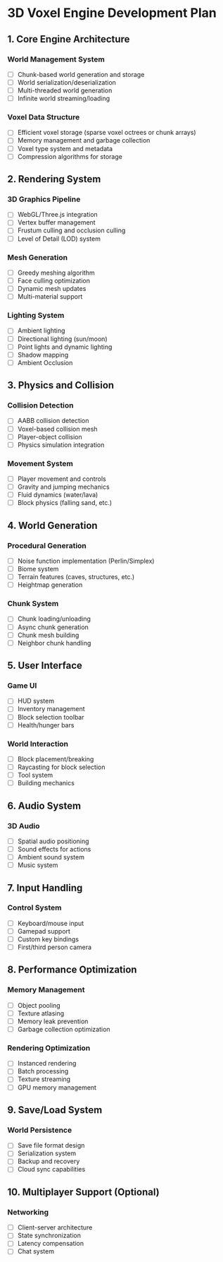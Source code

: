 # 3D Voxel Engine Development Plan

## 1. Core Engine Architecture

### World Management System
- [ ] Chunk-based world generation and storage
- [ ] World serialization/deserialization
- [ ] Multi-threaded world generation
- [ ] Infinite world streaming/loading

### Voxel Data Structure
- [ ] Efficient voxel storage (sparse voxel octrees or chunk arrays)
- [ ] Memory management and garbage collection
- [ ] Voxel type system and metadata
- [ ] Compression algorithms for storage

## 2. Rendering System

### 3D Graphics Pipeline
- [ ] WebGL/Three.js integration
- [ ] Vertex buffer management
- [ ] Frustum culling and occlusion culling
- [ ] Level of Detail (LOD) system

### Mesh Generation
- [ ] Greedy meshing algorithm
- [ ] Face culling optimization
- [ ] Dynamic mesh updates
- [ ] Multi-material support

### Lighting System
- [ ] Ambient lighting
- [ ] Directional lighting (sun/moon)
- [ ] Point lights and dynamic lighting
- [ ] Shadow mapping
- [ ] Ambient Occlusion

## 3. Physics and Collision

### Collision Detection
- [ ] AABB collision detection
- [ ] Voxel-based collision mesh
- [ ] Player-object collision
- [ ] Physics simulation integration

### Movement System
- [ ] Player movement and controls
- [ ] Gravity and jumping mechanics
- [ ] Fluid dynamics (water/lava)
- [ ] Block physics (falling sand, etc.)

## 4. World Generation

### Procedural Generation
- [ ] Noise function implementation (Perlin/Simplex)
- [ ] Biome system
- [ ] Terrain features (caves, structures, etc.)
- [ ] Heightmap generation

### Chunk System
- [ ] Chunk loading/unloading
- [ ] Async chunk generation
- [ ] Chunk mesh building
- [ ] Neighbor chunk handling

## 5. User Interface

### Game UI
- [ ] HUD system
- [ ] Inventory management
- [ ] Block selection toolbar
- [ ] Health/hunger bars

### World Interaction
- [ ] Block placement/breaking
- [ ] Raycasting for block selection
- [ ] Tool system
- [ ] Building mechanics

## 6. Audio System

### 3D Audio
- [ ] Spatial audio positioning
- [ ] Sound effects for actions
- [ ] Ambient sound system
- [ ] Music system

## 7. Input Handling

### Control System
- [ ] Keyboard/mouse input
- [ ] Gamepad support
- [ ] Custom key bindings
- [ ] First/third person camera

## 8. Performance Optimization

### Memory Management
- [ ] Object pooling
- [ ] Texture atlasing
- [ ] Memory leak prevention
- [ ] Garbage collection optimization

### Rendering Optimization
- [ ] Instanced rendering
- [ ] Batch processing
- [ ] Texture streaming
- [ ] GPU memory management

## 9. Save/Load System

### World Persistence
- [ ] Save file format design
- [ ] Serialization system
- [ ] Backup and recovery
- [ ] Cloud sync capabilities

## 10. Multiplayer Support (Optional)

### Networking
- [ ] Client-server architecture
- [ ] State synchronization
- [ ] Latency compensation
- [ ] Chat system
